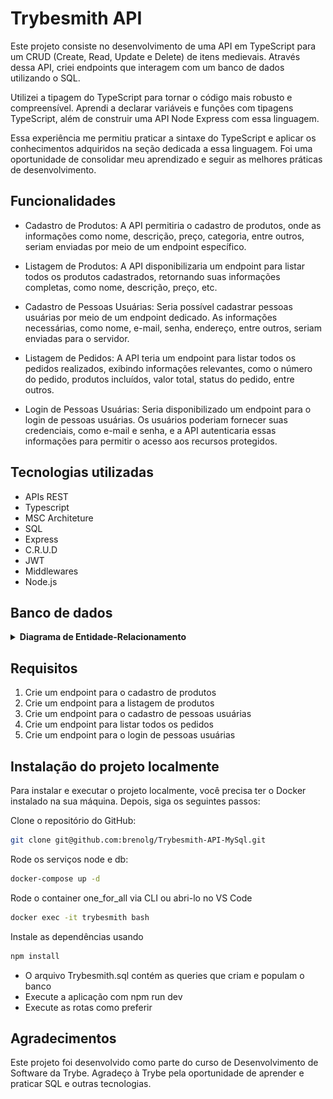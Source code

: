 # Trybesmith API
Este projeto consiste no desenvolvimento de uma API em TypeScript para um CRUD (Create, Read, Update e Delete) de itens medievais. Através dessa API, criei endpoints que interagem com um banco de dados utilizando o SQL.

Utilizei a tipagem do TypeScript para tornar o código mais robusto e compreensível. Aprendi a declarar variáveis e funções com tipagens TypeScript, além de construir uma API Node Express com essa linguagem.

Essa experiência me permitiu praticar a sintaxe do TypeScript e aplicar os conhecimentos adquiridos na seção dedicada a essa linguagem. Foi uma oportunidade de consolidar meu aprendizado e seguir as melhores práticas de desenvolvimento.

## Funcionalidades

- Cadastro de Produtos: A API permitiria o cadastro de produtos, onde as informações como nome, descrição, preço, categoria, entre outros, seriam enviadas por meio de um endpoint específico.

- Listagem de Produtos: A API disponibilizaria um endpoint para listar todos os produtos cadastrados, retornando suas informações completas, como nome, descrição, preço, etc.

- Cadastro de Pessoas Usuárias: Seria possível cadastrar pessoas usuárias por meio de um endpoint dedicado. As informações necessárias, como nome, e-mail, senha, endereço, entre outros, seriam enviadas para o servidor.

- Listagem de Pedidos: A API teria um endpoint para listar todos os pedidos realizados, exibindo informações relevantes, como o número do pedido, produtos incluídos, valor total, status do pedido, entre outros.

- Login de Pessoas Usuárias: Seria disponibilizado um endpoint para o login de pessoas usuárias. Os usuários poderiam fornecer suas credenciais, como e-mail e senha, e a API autenticaria essas informações para permitir o acesso aos recursos protegidos.

## Tecnologias utilizadas
- APIs REST
- Typescript
- MSC Architeture
- SQL
- Express
- C.R.U.D
- JWT
- Middlewares
- Node.js

## Banco de dados
<details close>
    <summary><strong> Diagrama de Entidade-Relacionamento</strong></summary>
<img src='./trybesmith.png'>
</details>

## Requisitos

1. Crie um endpoint para o cadastro de produtos
2. Crie um endpoint para a listagem de produtos
3. Crie um endpoint para o cadastro de pessoas usuárias
4. Crie um endpoint para listar todos os pedidos
5. Crie um endpoint para o login de pessoas usuárias

</details>

## Instalação do projeto localmente

Para instalar e executar o projeto localmente, você precisa ter o Docker instalado na sua máquina. Depois, siga os seguintes passos:

Clone o repositório do GitHub:
```bash
git clone git@github.com:brenolg/Trybesmith-API-MySql.git
```
Rode os serviços node e db:
```bash
docker-compose up -d
```
Rode o container one_for_all via CLI ou abri-lo no VS Code
```bash
docker exec -it trybesmith bash
```
  Instale as dependências usando
```bash
npm install
```
- O arquivo Trybesmith.sql contém as queries que criam e populam o banco 
- Execute a aplicação com npm run dev
- Execute as rotas como preferir

## Agradecimentos
Este projeto foi desenvolvido como parte do curso de Desenvolvimento de Software da Trybe. Agradeço à Trybe pela oportunidade de aprender e praticar SQL e outras tecnologias.
